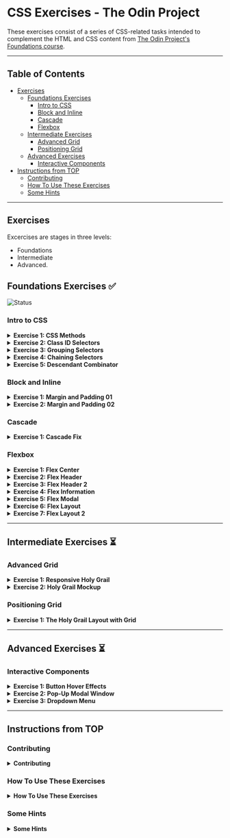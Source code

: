# CSS Exercises - The Odin Project

These exercises consist of a series of CSS-related tasks intended to complement the HTML and CSS content from [The Odin Project's Foundations course](https://www.theodinproject.com/paths/foundations/courses/foundations).

---

## Table of Contents

- [Exercises](#exercises)
    - [Foundations Exercises](#foundations-exercises)
        - [Intro to CSS](#intro-to-css)
        - [Block and Inline](#block-and-inline)
        - [Cascade](#cascade)
        - [Flexbox](#flexbox)
    - [Intermediate Exercises](#intermediate-exercises)
        - [Advanced Grid](#advanced-grid)
        - [Positioning Grid](#positioning-grid)
    - [Advanced Exercises](#advanced-exercises)
        - [Interactive Components](#interactive-components)
- [Instructions from TOP](#instructions-from-top)
    - [Contributing](#contributing)
    - [How To Use These Exercises](#how-to-use-these-exercises)
    - [Some Hints](#some-hints)

---

## Exercises

Excercises are stages in three levels: 
- Foundations
- Intermediate
- Advanced.

## Foundations Exercises ✅

![Status](https://img.shields.io/badge/Status-Completed-brightgreen)

### Intro to CSS

<details>
<summary><strong>Exercise 1: CSS Methods</strong></summary>

* **Task / Instructions:**
    [README with instructions](./foundations/intro-to-css/01-css-methods/README.md)

* **My Solution:**
    [index.html](./foundations/intro-to-css/01-css-methods/index.html)
    [style.css](./foundations/intro-to-css/01-css-methods/style.css)

* **Watch Demo:** [Watch Demo](https://dinruz.github.io/css-exercises/foundations/intro-to-css/01-css-methods/)

* **Date of Completion:** 15-05-2025
</details>

<details>
<summary><strong>Exercise 2: Class ID Selectors</strong></summary>

* **Task / Instructions:**
    [README with instructions](./foundations/intro-to-css/02-class-id-selectors/README.md)

* **My Solution:**
    [index.html](./foundations/intro-to-css/02-class-id-selectors/index.html)
    [style.css](./foundations/intro-to-css/02-class-id-selectors/style.css)

* **Watch Demo:** [Watch Demo](https://dinruz.github.io/css-exercises/foundations/intro-to-css/02-class-id-selectors/)

* **Date of Completion:** 16-05-2025
</details>

<details>
<summary><strong>Exercise 3: Grouping Selectors</strong></summary>

* **Task / Instructions:**
    [README with instructions](./foundations/intro-to-css/03-grouping-selectors/README.md)

* **My Solution:**
    [index.html](./foundations/intro-to-css/03-grouping-selectors/index.html)
    [style.css](./foundations/intro-to-css/03-grouping-selectors/style.css)

* **Watch Demo:** [Watch Demo](https://dinruz.github.io/css-exercises/foundations/intro-to-css/03-grouping-selectors/)

* **Date of Completion:** 16-05-2025
</details>

<details>
<summary><strong>Exercise 4: Chaining Selectors</strong></summary>

* **Task / Instructions:**
    [README with instructions](./foundations/intro-to-css/04-chaining-selectors/README.md)

* **My Solution:**
    [index.html](./foundations/intro-to-css/04-chaining-selectors/index.html)
    [style.css](./foundations/intro-to-css/04-chaining-selectors/style.css)

* **Watch Demo:** [Watch Demo](https://dinruz.github.io/css-exercises/foundations/intro-to-css/04-chaining-selectors/)

* **Date of Completion:** 16-05-2025
</details>

<details>
<summary><strong>Exercise 5: Descendant Combinator</strong></summary>

* **Task / Instructions:**
    [README with instructions](./foundations/intro-to-css/05-descendant-combinator/README.md)

* **My Solution:**
    [index.html](./foundations/intro-to-css/05-descendant-combinator/index.html)
    [style.css](./foundations/intro-to-css/05-descendant-combinator/style.css)

* **Watch Demo:** [Watch Demo](https://dinruz.github.io/css-exercises/foundations/intro-to-css/05-descendant-combinator/)

* **Date of Completion:** 16-05-2025
</details>

### Block and Inline

<details>
<summary><strong>Exercise 1: Margin and Padding 01</strong></summary>

* **Task / Instructions:**
    [README with instructions](./foundations/block-and-inline/01-margin-and-padding-1/README.md)

* **My Solution:**
    [index.html](./foundations/block-and-inline/01-margin-and-padding-1/index.html)
    [style.css](./foundations/block-and-inline/01-margin-and-padding-1/style.css)

* **Watch Demo:** [Watch Demo](https://dinruz.github.io/css-exercises/foundations/block-and-inline/01-margin-and-padding-1/)

* **Date of Completion:** 21-05-2025
</details>

<details>
<summary><strong>Exercise 2: Margin and Padding 02</strong></summary>

* **Task / Instructions:**
    [README with instructions](./foundations/block-and-inline/02-margin-and-padding-2/README.md)

* **My Solution:**
    [index.html](./foundations/block-and-inline/02-margin-and-padding-2/index.html)
    [style.css](./foundations/block-and-inline/02-margin-and-padding-2/style.css)

* **Watch Demo:** [Watch Demo](https://dinruz.github.io/css-exercises/foundations/block-and-inline/02-margin-and-padding-2/)

* **Date of Completion:** 21-05-2025
</details>

### Cascade

<details>
<summary><strong>Exercise 1: Cascade Fix</strong></summary>

* **Task / Instructions:**
    [README with instructions](./foundations/cascade/01-cascade-fix/README.md)

* **My Solution:**
    [index.html](./foundations/cascade/01-cascade-fix/index.html)
    [style.css](./foundations/cascade/01-cascade-fix/style.css)

* **Watch Demo:** [Watch Demo](https://dinruz.github.io/css-exercises/foundations/cascade/01-cascade-fix/)

* **Date of Completion:** 17-05-2025
</details>

### Flexbox

<details>
<summary><strong>Exercise 1: Flex Center</strong></summary>

* **Task / Instructions:**
    [README with instructions](./foundations/flex/01-flex-center/README.md)

* **My Solution:**
    [index.html](./foundations/flex/01-flex-center/index.html)
    [style.css](./foundations/flex/01-flex-center/style.css)

* **Watch Demo:** [Watch Demo](https://dinruz.github.io/css-exercises/foundations/flex/01-flex-center/)

* **Date of Completion:** 27-05-2025
</details>

<details>
<summary><strong>Exercise 2: Flex Header</strong></summary>

* **Task / Instructions:**
    [README with instructions](./foundations/flex/02-flex-header/README.md)

* **My Solution:**
    [index.html](./foundations/flex/02-flex-header/index.html)
    [style.css](./foundations/flex/02-flex-header/style.css)

* **Watch Demo:** [Watch Demo](https://dinruz.github.io/css-exercises/foundations/flex/02-flex-header/)

* **Date of Completion:** 27-05-2025
</details>

<details>
<summary><strong>Exercise 3: Flex Header 2</strong></summary>

* **Task / Instructions:**
    [README with instructions](./foundations/flex/03-flex-header-2/README.md)

* **My Solution:**
    [index.html](./foundations/flex/03-flex-header-2/index.html)
    [style.css](./foundations/flex/03-flex-header-2/style.css)

* **Watch Demo:** [Watch Demo](https://dinruz.github.io/css-exercises/foundations/flex/03-flex-header-2/)

* **Date of Completion:** 27-05-2025
</details>

<details>
<summary><strong>Exercise 4: Flex Information</strong></summary>

* **Task / Instructions:**
    [README with instructions](./foundations/flex/04-flex-information/README.md)

* **My Solution:**
    [index.html](./foundations/flex/04-flex-information/index.html)
    [style.css](./foundations/flex/04-flex-information/style.css)

* **Watch Demo:** [Watch Demo](https://dinruz.github.io/css-exercises/foundations/flex/04-flex-information/)

* **Date of Completion:** 27-05-2025
</details>

<details>
<summary><strong>Exercise 5: Flex Modal</strong></summary>

* **Task / Instructions:**
    [README with instructions](./foundations/flex/05-flex-modal/README.md)

* **My Solution:**
    [index.html](./foundations/flex/05-flex-modal/index.html)
    [style.css](./foundations/flex/05-flex-modal/style.css)

* **Watch Demo:** [Watch Demo](https://dinruz.github.io/css-exercises/foundations/flex/05-flex-modal/)

* **Date of Completion:** 30-05-2025
</details>

<details>
<summary><strong>Exercise 6: Flex Layout</strong></summary>

* **Task / Instructions:**
    [README with instructions](./foundations/flex/06-flex-layout/README.md)

* **My Solution:**
    [index.html](./foundations/flex/06-flex-layout/index.html)
    [style.css](./foundations/flex/06-flex-layout/style.css)

* **Watch Demo:** [Watch Demo](https://dinruz.github.io/css-exercises/foundations/flex/06-flex-layout/)

* **Date of Completion:** 30-05-2025
</details>

<details>
<summary><strong>Exercise 7: Flex Layout 2</strong></summary>

* **Task / Instructions:**
    [README with instructions](./foundations/flex/07-flex-layout-2/README.md)

* **My Solution:**
    [index.html](./foundations/flex/07-flex-layout-2/index.html)
    [style.css](./foundations/flex/07-flex-layout-2/style.css)

* **Watch Demo:** [Watch Demo](https://dinruz.github.io/css-exercises/foundations/flex/07-flex-layout-2/)

* **Date of Completion:** 31-05-2025
</details>

---

## Intermediate Exercises ⏳ 

### Advanced Grid

<details>
<summary><strong>Exercise 1: Responsive Holy Grail</strong></summary>

* **Task / Instructions:**
    [README with instructions](./intermediate/advanced-grid/01-responsive-holy-grail/README.md)

* **My Solution:**
    [index.html]()
    [style.css]()

* **Watch Demo:** [Watch Demo]()

* **Date of Completion:** /
</details>

<details>
<summary><strong>Exercise 2: Holy Grail Mockup</strong></summary>

* **Task / Instructions:**
    [README with instructions](./intermediate/advanced-grid/02-holy-grail-mockup/README.md)

* **My Solution:**
    [index.html]()
    [style.css]()

* **Watch Demo:** [Watch Demo]()

* **Date of Completion:** /
</details>

### Positioning Grid

<details>
<summary><strong>Exercise 1: The Holy Grail Layout with Grid</strong></summary>

* **Task / Instructions:**
    [README with instructions](./intermediate/positioning-grid/the-holy-grail-layout-with-grid/README.md)

* **My Solution:**
    [index.html]()
    [style.css]()

* **Watch Demo:** [Watch Demo]()

* **Date of Completion:** /
</details>

---

## Advanced Exercises ⏳ 

### Interactive Components

<details>
<summary><strong>Exercise 1: Button Hover Effects</strong></summary>

* **Task / Instructions:**
    [README with instructions](./advanced/interactive-components/01-button-hover/README.md)

* **My Solution:**
    [index.html]()
    [style.css]()
    [script.js]()

* **Watch Demo:** [Watch Demo]()

* **Date of Completion:** /
</details>

<details>
<summary><strong>Exercise 2: Pop-Up Modal Window</strong></summary>

* **Task / Instructions:**
    [README with instructions](./advanced/interactive-components/02-pop-up/README.md)

* **My Solution:**
    [index.html]()
    [style.css]()
    [script.js]()

* **Watch Demo:** [Watch Demo]()

* **Date of Completion:** /
</details>

<details>
<summary><strong>Exercise 3: Dropdown Menu</strong></summary>

* **Task / Instructions:**
    [README with instructions](./advanced/interactive-components/03-dropdown-menu/README.md)

* **My Solution:**
    [index.html]()
    [style.css]()
    [script.js]()

* **Watch Demo:** [Watch Demo]()

* **Date of Completion:** /
</details>

---

## Instructions from TOP

### Contributing

<details>
<summary><strong>Contributing</strong></summary>

* If you have suggestions to improve an exercise, ideas for a new exercise, or notice an issue with an exercise, please feel free to open an issue after thoroughly reading our [contributing guide](https://github.com/TheOdinProject/.github/blob/main/CONTRIBUTING.md).
</details>

### How To Use These Exercises

<details>
<summary><strong>How To Use These Exercises</strong></summary>

1.  Fork and clone this repository. To learn how to fork a repository, see the GitHub documentation on how to [fork a repo](https://docs.github.com/en/get-started/quickstart/fork-a-repo).
    * Copies of repositories on your machine are called clones. If you need help cloning to your local environment, you can learn how from the GitHub documentation on [cloning a repository](https://docs.github.com/en/github/creating-cloning-and-archiving-repositories/cloning-a-repository-from-github/cloning-a-repository).
2.  Go to an exercise directory and open the HTML file in a web browser. You can open the file directly or use something like VSCode's Live Server extension.
3.  For each exercise, read the README thoroughly before starting any work.
    * Each README has a "Self Check" list. Use this to ensure you haven't missed any important details in your implementation.
4.  Make your edits in the `index.html` and/or the `style.css` files in order to make the output in your browser look like the Desired Outcome image(s).
    * Depending on the instructions of the exercise, you may only need to make edits in one of these files.
5.  Once you successfully finish an exercise, check TOP's solution to compare it with yours.
    * You should not be checking the solution for an exercise until you finish it!
    * If your solution differs wildly from TOP's solution (and still passes the exercise's requirements), that's completely fine. Do feel free to ask about it in our Discord if there are parts you do not understand.

> [!IMPORTANT]
> Do not submit your solutions to this repo, as any PRs that do so will be closed without merging.
</details>

### Some Hints

<details>
<summary><strong>Some Hints</strong></summary>

* The official solutions put all changes at the _end_ of the CSS file, which may duplicate some selectors (e.g. there might be a `body {}` in the given CSS and another `body {}` in the solution). When you are working on an exercise, it is best practice to add your CSS to existing selectors instead of duplicating them at the end of the file. We're sacrificing this best practice in our official solutions to make it extra clear to you what things we changed to solve the exercise.
* Unless listed in the self-check section, do not worry about getting the exact pixel value for things like margin, padding and font size. These exercises are intended to test your knowledge of CSS, not your ability to guess that a screenshot is using `font: sans-serif bold 16px` or that the margin is _exactly_ `42px`.
* You may need to add some elements to your HTML to get things into the right spot. (For the first few exercises, we make it explicit when this needs to happen.)
* You may need to add more selectors to your CSS file. The first few exercises have almost everything already done for you, but as you progress, you'll find that you need to add more and more selectors to get the correct result.
</details>